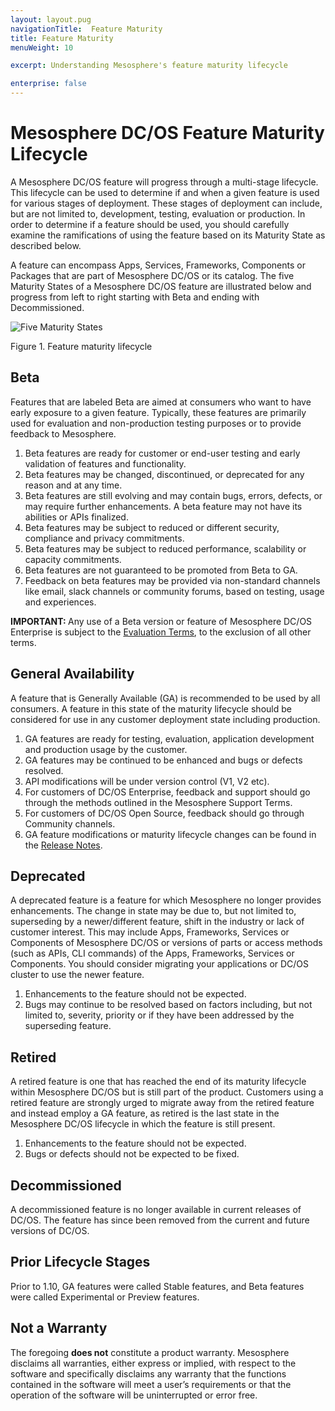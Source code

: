 ```yaml
---
layout: layout.pug
navigationTitle:  Feature Maturity
title: Feature Maturity
menuWeight: 10

excerpt: Understanding Mesosphere's feature maturity lifecycle

enterprise: false
---
```



# <a name="lifecycle"></a>Mesosphere DC/OS Feature Maturity Lifecycle

A Mesosphere DC/OS feature will progress through a multi-stage lifecycle.  This lifecycle can be used to determine if and when a given feature is used for various stages of deployment.  These stages of deployment can include, but are not limited to, development, testing, evaluation or production.  In order to determine if a feature should be used, you should carefully examine the ramifications of using the feature based on its Maturity State as described below.

A feature can encompass Apps, Services, Frameworks, Components or Packages that are part of Mesosphere DC/OS or its catalog. The five Maturity States of a Mesosphere DC/OS feature are illustrated below and progress from left to right starting with Beta and ending with Decommissioned.

![Five Maturity States](/dcos/1.12/img/five_maturity_states.png)

Figure 1. Feature maturity lifecycle

<a name="beta"></a>
## Beta

Features that are labeled Beta are aimed at consumers who want to have early exposure to a given feature.  Typically, these features are primarily used for evaluation and non-production testing purposes or to provide feedback to Mesosphere.

1. Beta features are ready for customer or end-user testing and early validation of features and functionality.
2. Beta features may be changed, discontinued, or deprecated for any reason and at any time.
3. Beta features are still evolving and may contain bugs, errors, defects, or may require further enhancements. A beta feature may not have its abilities or APIs finalized.
4. Beta features may be subject to reduced or different security, compliance and privacy commitments.
5. Beta features may be subject to reduced performance, scalability or capacity commitments.
6. Beta features are not guaranteed to be promoted from Beta to GA.
7. Feedback on beta features may be provided via non-standard channels like email, slack channels or community forums, based on testing, usage and experiences.

<p class="message--important"><strong>IMPORTANT: </strong>Any use of a Beta version or feature of Mesosphere DC/OS Enterprise is subject to the <a href="https://mesosphere.com/mesosphere-support-terms/">Evaluation Terms</a>, to the exclusion of all other terms.</p>

<a name="general_availability"></a>
## General Availability

A feature that is Generally Available (GA) is recommended to be used by all consumers. A feature in this state of the maturity lifecycle should be considered for use in any customer deployment state including production.

1. GA features are ready for testing, evaluation, application development and production usage by the customer.
2. GA features may be continued to be enhanced and bugs or defects resolved.
3. API modifications will be under version control (V1, V2 etc).
4. For customers of DC/OS Enterprise, feedback and support should go through the methods outlined in the Mesosphere Support Terms.
5. For customers of DC/OS Open Source, feedback should go through Community channels.
6. GA feature modifications or maturity lifecycle changes can be found in the [Release Notes](/dcos/1.12/release-notes/).

<a name="deprecated"></a>
## Deprecated

A deprecated feature is a feature for which Mesosphere no longer provides enhancements.  The change in state may be due to, but not limited to, superseding by a newer/different feature, shift in the industry or lack of customer interest. This may include Apps, Frameworks, Services or Components of Mesosphere DC/OS or versions of parts or access methods (such as APIs, CLI commands) of the Apps, Frameworks, Services or Components.  You should consider migrating your applications or DC/OS cluster to use the newer feature.

1. Enhancements to the feature should not be expected.
2. Bugs may continue to be resolved based on factors including, but not limited to, severity, priority or if they have been addressed by the superseding feature.

<a name="retired"></a>
## Retired

A retired feature is one that has reached the end of its maturity lifecycle within Mesosphere DC/OS but is still part of the product. Customers using a retired feature are strongly urged to migrate away from the retired feature and instead employ a GA feature, as retired is the last state in the Mesosphere DC/OS lifecycle in which the feature is still present.

1. Enhancements to the feature should not be expected.
2. Bugs or defects should not be expected to be fixed.

<a name="decommissioned"></a>
## Decommissioned

A decommissioned feature is no longer available in current releases of DC/OS. The feature has since been removed from the current and future versions of DC/OS.

<a name="prior-lifecycle-stages"></a>
## Prior Lifecycle Stages

Prior to 1.10, GA features were called Stable features, and Beta features were called Experimental or Preview features.

<a name="not_a_warranty"></a>
## Not a Warranty

The foregoing **does not** constitute a product warranty.  Mesosphere disclaims all warranties, either express or implied, with respect to the software and specifically disclaims any warranty that the functions contained in the software will meet a user’s requirements or that the operation of the software will be uninterrupted or error free.
